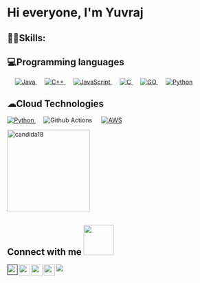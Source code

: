 # Hi everyone, I'm Yuvraj

## 🐱‍👤Skills:

## 💻Programming languages

<p align="left"> 
  &emsp; 
  <a href="https://www.java.com" target="_blank"> 
    <img alt="Java" src="https://img.shields.io/badge/Java-%23007396.svg?logo=java&logoColor=white">
  </a> 
  &emsp;
  <a href="https://www.w3schools.com/cpp/" target="_blank"> 
    <img alt="C++" src="https://img.shields.io/badge/C++%20-%2300599C.svg?logo=c%2B%2B&logoColor=white">
  </a> 
  &emsp;
  <a href="https://developer.mozilla.org/en-US/docs/Web/JavaScript" target="_blank"> 
     <img alt="JavaScript" src="https://img.shields.io/badge/JavaScript%20-%23F7DF1E.svg?logo=javascript&logoColor=black">
   </a>
  &emsp;
  <a href="https://www.cprogramming.com/" target="_blank"> 
    <img alt="C" src="https://img.shields.io/badge/C%20-%232370ED.svg?logo=c&logoColor=white">
  </a>
  &emsp;
   <a href="https://go.dev/" target="_blank">
    <img alt="GO" src="https://img.shields.io/badge/Go-00ADD8?style=flat&logo=go&logoColor=white">
  </a>
&emsp;
  <a href="https://www.python.org/" target="_blank">
    <img alt="Python" src="https://img.shields.io/badge/Python-FFD43B?style=flat&logo=python&logoColor=blue">
  </a>
</p>

  ## ☁Cloud Technologies
  <p align="left"> 
  <a href="https://cloud.google.com/" target="_blank">
    <img alt="Python" src="https://img.shields.io/badge/Google_Cloud-4285F4?style=flat&logo=google-cloud&logoColor=white">
  </a>
 &emsp;
  <img alt="Github Actions" src="https://img.shields.io/badge/GitHub_Actions-2088FF?style=flat&logo=github-actions&logoColor=white">
 &emsp;
  <a href="https://aws.amazon.com/" target="_blank">
    <img alt="AWS" src="https://img.shields.io/badge/Amazon_AWS-FF9900?style=flat&logo=amazonaws&logoColor=white">
   </a>
  </p>


<a href="https://github.com/i-am-yuvi"><img align="center" src="https://github-readme-stats.vercel.app/api?username=i-am-yuvi&show_icons=true&locale=en&theme=merko" alt="candida18" height="192px"/></a>

  ## Connect with me <img src="https://github.com/TheDudeThatCode/TheDudeThatCode/blob/master/Assets/Handshake.gif" width="70px">

<a href="">
  <img align="left" width="24px" src="https://cdn.jsdelivr.net/npm/simple-icons@v3/icons/linkedin.svg"  />
</a>

<a href="https://twitter.com/_i_m_yuvi">
  <img align="left" width="26px" src="https://cdn.jsdelivr.net/npm/simple-icons@v3/icons/twitter.svg" />
</a>
<a href="yuvichh02@gmail.com">
  <img align="left" width="26px" src="https://cdn.jsdelivr.net/npm/simple-icons@v3/icons/gmail.svg" />
</a>

<a href="https://www.instagram.com/_i_m_yuv_/">
  <img align="left" width="26px" src="https://cdn.jsdelivr.net/npm/simple-icons@v3/icons/instagram.svg" />
</a>

![](https://hit.yhype.me/github/profile?user_id=92994932)

